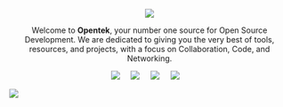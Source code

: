 
<p align="center"><a href="https://opentek.live/"><img src="https://media.giphy.com/media/uRbbDHN8ftiimELEd3/giphy-downsized-large.gif?cid=790b7611dc7fe97d9938a370ec09bb4151c1c6b09f246f35&rid=giphy-downsized-large.gif&ct=g"></a></p>

<p align="center">Welcome to <strong>Opentek</strong>, your number one source for Open Source Development. We are dedicated to giving you the very best of tools, resources, and projects, with a focus on Collaboration, Code, and Networking.</p>

<p align="center">	
  <a target="_blank" href="https://discord.gg/9qyr4Mdc3Y"><img src="https://img.shields.io/badge/Discord-7289DA?style=for-the-badge&logo=discord&logoColor=white" /></a>&nbsp;&nbsp;&nbsp;&nbsp;
  <a target="_blank" href="https://www.linkedin.com/company/opentekorg/"><img src="https://img.shields.io/badge/linkedin-%230077B5.svg?&style=for-the-badge&logo=linkedin&logoColor=white" /></a>&nbsp;&nbsp;&nbsp;&nbsp;
  <a target="_blank" href="https://twitter.com/opentekorg"><img src="https://img.shields.io/badge/twitter-%231DA1F2.svg?&style=for-the-badge&logo=twitter&logoColor=white" /></a>&nbsp;&nbsp;&nbsp;&nbsp;
  <a target="_blank" href="mailto:opentekorg@gmail.com?subject=Hello%20Anirudh,%20From%20Github"><img src="https://img.shields.io/badge/gmail-%23D14836.svg?&style=for-the-badge&logo=gmail&logoColor=white" /></a>&nbsp;&nbsp;&nbsp;&nbsp;
</p>

<!--
<p align="center">
  <img src="https://readme-typing-svg.herokuapp.com/?lines=Welcome%20to%20the%20Community%20World%20of%20Open%20Source%20Enthusiasts;We%20support%20the%20Open%20Source%20Community;It's%20Time%20to%20Tokenize%20Open%20Source%20Software;We%20love%20$DEV%20and%20Stakes.social❤️;Developers%20and%20Sponsors%20are%20rewarded%20with%20Tokens;Let's%20support%20each%20other💟;&center=true&width=530&height=45"></a>
</p>
… -->
<img src="https://user-images.githubusercontent.com/73097560/115834477-dbab4500-a447-11eb-908a-139a6edaec5c.gif">


